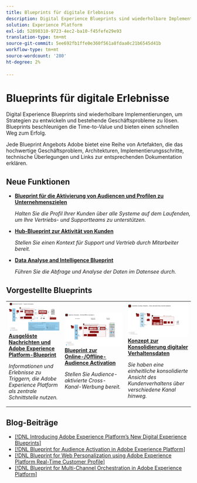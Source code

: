 ```yaml
---
title: Blueprints für digitale Erlebnisse
description: Digital Experience Blueprints sind wiederholbare Implementierungen, um Strategien zu entwickeln und bestehende Geschäftsprobleme zu lösen. Sie beschleunigen die Time-to-Value und bieten einen schnellen Weg zum Erfolg.
solution: Experience Platform
exl-id: 52898310-9723-4ec2-ba10-f45fefe29e93
translation-type: tm+mt
source-git-commit: 5ee692fb1ffe0e360f561a8fdaa0c21b6545d41b
workflow-type: tm+mt
source-wordcount: '280'
ht-degree: 2%

---
```


# Blueprints für digitale Erlebnisse

Digital Experience Blueprints sind wiederholbare Implementierungen, um Strategien zu entwickeln und bestehende Geschäftsprobleme zu lösen. Blueprints beschleunigen die Time-to-Value und bieten einen schnellen Weg zum Erfolg.

Jede Blueprint Angebots Adobe bietet eine Reihe von Artefakten, die das hochwertige Geschäftsproblem, Architekturen, Implementierungsschritte, technische Überlegungen und Links zur entsprechenden Dokumentation erklären.

## Neue Funktionen

* **[Blueprint für die Aktivierung von Audiencen und Profilen zu Unternehmenszielen](/help/blueprints/audience-activation/enterprise-destinations.md)**

   *Halten Sie die Profil Ihrer Kunden über alle Systeme auf dem Laufenden, um Ihre Vertriebs- und Supportteams zu unterstützen. &#x200B;*
* **[Hub-Blueprint zur Aktivität von Kunden](/help/blueprints/audience-activation/customer-activity.md)**

   *Stellen Sie einen Kontext für Support und Vertrieb durch Mitarbeiter bereit.*
* **[Data Analyse and Intelligence Blueprint](/help/blueprints/data-insights/analysis.md)**

   *Führen Sie die Abfrage und Analyse der Daten im Datensee durch.*

## Vorgestellte Blueprints

<table style="table-layout:fixed">
<tr>
  <td>
    <a href="https://experienceleague.adobe.com/docs/blueprints-learn/architecture/multi-channel-message-orchestration/triggered-messaging.html"><img alt="Miniaturbild für die ausgelöste Benachrichtigung und Adobe Experience Platform Blueprint" src="multi-channel-message-orchestration/assets/triggered.svg" /></a>
    <div><a href="https://experienceleague.adobe.com/docs/blueprints-learn/architecture/multi-channel-message-orchestration/triggered-messaging.html"><strong>Ausgelöste Nachrichten und Adobe Experience Platform-Blueprint</strong></a></div>
    <p><em>Informationen und Erlebnisse zu Triggern, die Adobe Experience Platform als zentrale Schnittstelle nutzen.</em></p>
  </td>
  <td>
    <a href="https://experienceleague.adobe.com/docs/blueprints-learn/architecture/audience-activation/online-offline.html"><img alt="Miniaturbild für das Blueprint "Online-/Offline-Audience Activation"" src="audience-activation/assets/onoff.svg" /></a>
    <div><a href="https://experienceleague.adobe.com/docs/blueprints-learn/architecture/audience-activation/online-offline.html"><strong>Blueprint zur Online-/Offline-Audience Activation</strong></a></div>
    <p><em>Stellen Sie Audience-aktivierte Cross-Kanal-Werbung bereit.</em></p>
  </td>
  <td>
    <a href="https://experienceleague.adobe.com/docs/blueprints-learn/architecture/customer-journey-analytics/digital-behavioral-data-consolidation.html"><img alt="Miniaturbild für den Blueprint zur Konsolidierung digitaler Verhaltensdaten" src="customer-journey-analytics/assets/CJA.svg" /></a>
    <div><a href="https://experienceleague.adobe.com/docs/blueprints-learn/architecture/customer-journey-analytics/digital-behavioral-data-consolidation.html"><strong>Konzept zur Konsolidierung digitaler Verhaltensdaten 
</strong></a></div>
    <p><em>Sie haben eine einheitliche konsolidierte Ansicht des Kundenverhaltens über verschiedene Kanal hinweg.</em></p>
  </td>
</tr>
</table>

## Blog-Beiträge

* [[!DNL Introducing Adobe Experience Platform’s New Digital Experience Blueprints]](https://medium.com/adobetech/introducing-adobe-experience-platforms-new-digital-experience-blueprints-93a6b5f5da7c)
* [[!DNL Blueprint for Audience Activation in Adobe Experience Platform]](https://medium.com/adobetech/a-blueprint-for-audience-activation-in-adobe-experience-platform-b2b30fae90fd)
* [[!DNL Blueprint for Web Personalization using Adobe Experience Platform Real-Time Customer Profile]](https://medium.com/adobetech/blueprint-for-web-personalization-using-adobe-experience-platform-real-time-customer-profile-fef2ce7a4b2f)
* [[!DNL Blueprint for Multi-Channel Orchestration in Adobe Experience Platform]](https://medium.com/adobetech/blueprint-for-multi-channel-orchestration-in-adobe-experience-platform-c68317e94184)
